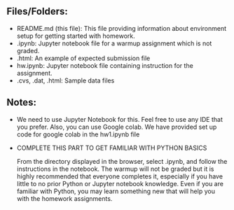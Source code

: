 

## Files/Folders:

* README.md (this file): This file providing information about environment setup for getting started with homework.
* .ipynb: Jupyter notebook file for a warmup assignment which is not graded. 
* .html: An example of expected submission file
* hw.ipynb: Jupyter notebook file containing instruction for the assignment.
* .cvs, .dat, .html: Sample data files



## Notes:

* We need to use Jupyter Notebook for this. Feel free to use any IDE that you prefer. Also, you can use Google colab. We have provided set up code for google colab in the hw1.ipynb file


* COMPLETE THIS PART TO GET FAMILIAR WITH PYTHON BASICS

    From the directory displayed in the browser, select .ipynb, and follow the instructions in the notebook. The warmup will not be graded but it is highly recommended that everyone completes it, especially if you have little to no prior Python or Jupyter notebook knowledge.  Even if you are familiar with Python, you may learn something new that will help you with the homework assignments.


